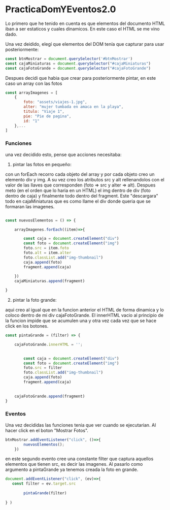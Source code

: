 # PracticaDomYEventos2.0

Lo primero que he tenido en cuenta es que elementos del documento HTML iban a ser estaticos y cuales dinamicos. En este caso el HTML se me vino dado.


Una vez deidido, elegí que elementos del DOM tenía que capturar para usar posteriormente:

```js
const btnMostrar = document.querySelector('#btnMostrar')
const cajaMiniaturas = document.querySelector("#cajaMiniaturas")
const cajaFotoGrande = document.querySelector("#cajaFotoGrande")
```

Despues decidi que habia que crear para posteriormente pintar, en este caso un array con las fotos 

```js
const arrayImagenes = [
    {
        foto: "assets/viajes-1.jpg",
        alter: "mujer tumbada en amaca en la playa",
        titulo: "Viaje 1",
        pie: "Pie de pagina",
        id: "1"
    },...
]
```
### Funciones

una vez decidido esto, pense que acciones necesitaba:

1. pintar las fotos en pequeño:

con un forEach recorro cada objeto del array y por cada objeto creo un elemento div y img. A su vez creo los atributos src y alt rellenandolos con el valor de las llaves que corresponden (foto => src y alter => alt). 
Despues meto (en el orden que lo haria en un HTML) el img dentro de div (foto dentro de caja) y finalmente todo dentro del fragment. Este "descargara" todo en cajaMiniaturas que es como llame el div donde queria que se formaran las imagenes.

```js

const nuevosElementos = () => {

    arrayImagenes.forEach((item)=>{

        const caja = document.createElement("div")
        const foto = document.createElement("img")
        foto.src = item.foto
        foto.alt = item.alter
        foto.classList.add("img-thumbnail")
        caja.append(foto)
        fragment.append(caja)
        
    })
    cajaMiniaturas.append(fragment)

}

```

2. pintar la foto grande:

aqui creo al igual que en la funcion anterior el HTML de forma dinamica y lo coloco dentro de mi div cajaFotoGrande. El innerHTML vacio al principio de la funcion impide que se acumulen una y otra vez cada vez que se hace click en los botones. 

```js
const pintaGrande = (filter) => {

    cajaFotoGrande.innerHTML = '';

    
        const caja = document.createElement("div")
        const foto = document.createElement("img")
        foto.src = filter
        foto.classList.add("img-thumbnail")
        caja.append(foto)
        fragment.append(caja)
        
    
    cajaFotoGrande.append(fragment)
}
```


### Eventos
Una vez decididas las funciones tenia que ver cuando se ejecutarian. Al hacer click en el boton "Mostrar Fotos".


```js
btnMostrar.addEventListener("click", ()=>{ 
        nuevosElementos();  
    })
```

en este segundo evento cree una constante filter que captura aquellos elementos que tienen src, es decir las imagenes. Al pasarlo como argumento a pintaGrande ya tenemos creada la foto en grande.
```js
document.addEventListener("click", (ev)=>{
   const filter = ev.target.src
    
        pintaGrande(filter)
        
} )
```